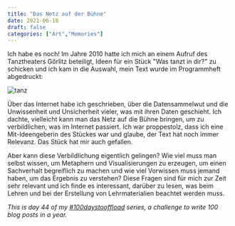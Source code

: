 ```yaml
---
title: "Das Netz auf der Bühne"
date: 2021-06-18
draft: false
categories: ["Art","Memories"]
---
```

Ich habe es noch! Im Jahre 2010 hatte ich mich an einem Aufruf des Tanztheaters Görlitz beteiligt, Ideen für ein Stück "Was tanzt in dir?" zu schicken und ich kam in die Auswahl, mein Text wurde im Programmheft abgedruckt:

![tanz](/img/tanz.jpg)

Über das Internet habe ich geschrieben, über die Datensammelwut und die Unwissenheit und Unsicherheit vieler, was mit ihren Daten geschieht. Ich dachte, vielleicht kann man das Netz auf die Bühne bringen, um zu verbildlichen, was im Internet passiert. Ich war proppestolz, dass ich eine Mit-Ideengeberin des Stückes war und glaube, der Text hat noch immer Relevanz. Das Stück hat mir auch gefallen.

Aber kann diese Verbildlichung eigentlich gelingen? Wie viel muss man selbst wissen, um Metaphern und Visualisierungen zu erzeugen, um einen Sachverhalt begreiflich zu machen und wie viel Vorwissen muss jemand haben, um das Ergebnis zu verstehen? Diese Fragen sind für mich zur Zeit sehr relevant und ich finde es interessant, darüber zu lesen, was beim Lehren und bei der Erstellung von Lehrmaterialien beachtet werden muss.

_This is day 44 of my [#100daystooffload](https://100daystooffload.com/) series, a challenge to write 100 blog posts in a year._